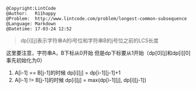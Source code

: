 ```
@Copyright:LintCode
@Author:   R11happy
@Problem:  http://www.lintcode.com/problem/longest-common-subsequence
@Language: Markdown
@Datetime: 17-03-24 12:52
```

> dp[i][j]表示字符串A的i号位和字符串B的j号位之前的LCS长度

这里要注意，字符串A，B下标从0开始
但是dp下标要从1开始（dp[0][j]和dp[i][0]事先初始化为0）
1. A[i-1] == B[j-1]的时候 dp[i][j] = dp[i-1][j-1]+1
2. A[i-1] != B[j-1]的时候 dp[i][j] = max(dp[i-1][j], dp[i][j-1])